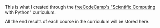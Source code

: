 This is what I created through the [freeCodeCamp's "Scientific Computing with Python"](https://www.freecodecamp.org/learn/scientific-computing-with-python/) curriculum.

All the end results of each course in the curriculum will be stored here.
